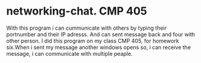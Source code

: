 # networking-chat. CMP 405


With this program i can cummunicate with others by typing their portnumber and their IP adresss. And can sent message back and four with other person. I did this program on my class CMP 405, for homework six.When i sent my message another windows opens so, i can receive the  message, i can communicate with multiple peaple.
